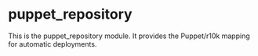 # puppet_repository #

This is the puppet_repository module. It provides the Puppet/r10k 
mapping for automatic deployments.
